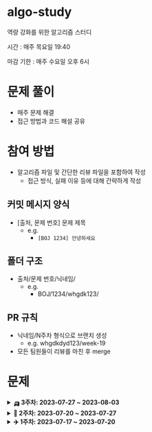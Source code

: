 # algo-study
역량 강화를 위한 알고리즘 스터디

시간 : 매주 목요일 19:40

마감 기한 : 매주 수요일 오후 6시

# 문제 풀이

- 매주 문제 해결
- 접근 방법과 코드 해설 공유

# 참여 방법

- 알고리즘 파일 및 간단한 리뷰 파일을 포함하여 작성
    - 접근 방식, 실패 이유 등에 대해 간략하게 작성

## 커밋 메시지 양식

- [출처, 문제 번호] 문제 제목
    - e.g.
        - `[BOJ 1234] 안녕하세요`

## 폴더 구조

- 출처/문제 번호/닉네임/
    - e.g.
        - BOJ/1234/whgdk123/

## PR 규칙

- 닉네임/N주차 형식으로 브랜치 생성
    - e.g. whgdkdyd123/week-19
- 모든 팀원들이 리뷰를 마친 후 merge

# 문제

<details>
    <summary><strong>🛺️ 3주차: 2023-07-27 ~ 2023-08-03</strong></summary>
<br/>

|                                   문제                                   |
|:----------------------------------------------------------------------:|
| [교환학생](https://swexpertacademy.com/main/code/problem/problemDetail.do?contestProbId=AXxNn6GaPW4DFASZ) |
|         [Four Squares](https://www.acmicpc.net/problem/17626)          |
|              [촌수계산](https://www.acmicpc.net/problem/2644)              |
|             [안전 영역](https://www.acmicpc.net/problem/2468)              |
|            [캐슬 디펜스](https://www.acmicpc.net/problem/17135)             |

</details>

<details>
    <summary><strong>🚗️ 2주차: 2023-07-20 ~ 2023-07-27</strong></summary>
<br/>

|                                                               문제                                                               |
|:------------------------------------------------------------------------------------------------------------------------------:|
|          [재미있는 오셀로 게임](https://swexpertacademy.com/main/code/problem/problemDetail.do?contestProbId=AWQmA4uK8ygDFAXj)          |
| [\[S/W 문제해결 기본\] 1일차 - Flatten](https://swexpertacademy.com/main/code/problem/problemDetail.do?contestProbId=AV139KOaABgCFAYh) |
|           [쇠막대기 자르기](https://swexpertacademy.com/main/code/problem/problemDetail.do?contestProbId=AWVl47b6DGMDFAXm)            |
|           [상호의 배틀필드](https://swexpertacademy.com/main/code/problem/problemDetail.do?contestProbId=AV5LyE7KD2ADFAXc)            |
|                                         [~~괄호 추가하기~~](https://www.acmicpc.net/problem/16637)                                    |
|                                              [배열 돌리기 1](https://www.acmicpc.net/problem/16926)                                    |

</details>

<details>
    <summary><strong>✈️ 1주차: 2023-07-17 ~ 2023-07-20</strong></summary>
<br/>

|                                                              문제                                                              |
|:----------------------------------------------------------------------------------------------------------------------------:|
|           [안경이 없어!](https://swexpertacademy.com/main/code/problem/problemDetail.do?contestProbId=AWl0ZQ8qn7UDFAXz)           |
|          [농작물 수확하기](https://swexpertacademy.com/main/code/problem/problemDetail.do?contestProbId=AV7GLXqKAWYDFAXB)           |
| [\[S/W 문제해결 기본\] 10일차 - 비밀번호](https://swexpertacademy.com/main/code/problem/problemDetail.do?contestProbId=AV14_DEKAJcCFAYD) |
|                                       [영식이와 친구들](https://www.acmicpc.net/problem/1592)                                       |
|                                         [블랙잭](https://www.acmicpc.net/problem/2798)                                          |

</details>
